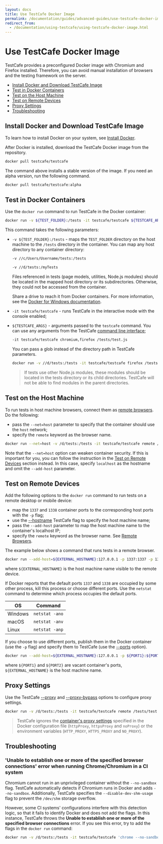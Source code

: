 ```yaml
---
layout: docs
title: Use TestCafe Docker Image
permalink: /documentation/guides/advanced-guides/use-testcafe-docker-image.html
redirect_from:
  - /documentation/using-testcafe/using-testcafe-docker-image.html
---
```

# Use TestCafe Docker Image

TestCafe provides a preconfigured Docker image with Chromium and Firefox installed.
Therefore, you can avoid manual installation of browsers and the testing framework on the server.

* [Install Docker and Download TestCafe Image](#install-docker-and-download-testcafe-image)
* [Test in Docker Containers](#test-in-docker-containers)
* [Test on the Host Machine](#test-on-the-host-machine)
* [Test on Remote Devices](#test-on-remote-devices)
* [Proxy Settings](#proxy-settings)
* [Troubleshooting](#troubleshooting)

## Install Docker and Download TestCafe Image

To learn how to install Docker on your system, see [Install Docker](https://docs.docker.com/engine/installation/).

After Docker is installed, download the TestCafe Docker image from the repository.

```sh
docker pull testcafe/testcafe
```

The command above installs a stable version of the image. If you need an alpha version, run the following command.

```sh
docker pull testcafe/testcafe:alpha
```

## Test in Docker Containers

Use the `docker run` command to run TestCafe in the Docker container:

```sh
docker run -v ${TEST_FOLDER}:/tests -it testcafe/testcafe ${TESTCAFE_ARGS}
```

This command takes the following parameters:

* `-v ${TEST_FOLDER}:/tests` - maps the `TEST_FOLDER` directory on the host machine to the `/tests` directory in the container. You can map any host directory to any container directory:

    ```sh
    -v //c/Users/Username/tests:/tests
    ```

    ```sh
    -v //d/tests:/myTests
    ```

    Files referenced in tests (page models, utilities, Node.js modules) should be located in the mapped host directory or its subdirectories. Otherwise, they could not be accessed from the container.

    Share a drive to reach it from Docker containers. For more information, see the [Docker for Windows documentation](https://docs.docker.com/docker-for-windows/#file-sharing).

* `-it testcafe/testcafe` - runs TestCafe in the interactive mode with the console enabled;
* `${TESTCAFE_ARGS}` - arguments passed to the `testcafe` command. You can use any arguments from the TestCafe [command line interface](../../reference/command-line-interface.md);

    ```sh
    -it testcafe/testcafe chromium,firefox /tests/test.js
    ```

    You can pass a glob instead of the directory path in TestCafe parameters.

    ```sh
    docker run -v //d/tests:/tests -it testcafe/testcafe firefox /tests/**/*.js
    ```

    > If tests use other Node.js modules, these modules should be located in the tests directory or its child directories. TestCafe will not be able to find modules in the parent directories.

## Test on the Host Machine

To run tests in host machine browsers, connect them as [remote browsers](../../reference/command-line-interface.md#remote-browsers). Do the following:

* pass the `--net=host` parameter to specify that the container should use the `host` network;
* specify the `remote` keyword as the browser name.

```sh
docker run --net=host -v /d/tests:/tests -it testcafe/testcafe remote /tests/test.js
```

Note that the `--net=host` option can weaken container security. If this is important for you, you can follow the instruction in the [Test on Remote Devices](#test-on-remote-devices) section instead. In this case, specify `localhost` as the hostname and omit the `--add-host` parameter.

## Test on Remote Devices

Add the following options to the `docker run` command to run tests on a remote desktop or mobile device:

* map the `1337` and `1338` container ports to the corresponding host ports with the `-p` flag;
* use the [--hostname](../../reference/command-line-interface.md#--hostname-name) TestCafe flag to specify the host machine name;
* pass the `--add-host` parameter to map the host machine name to the container's localhost IP;
* specify the `remote` keyword as the browser name. See [Remote Browsers](../../reference/command-line-interface.md#remote-browsers).

The example below shows a command that runs tests in a remote browser.

```sh
docker run --add-host=${EXTERNAL_HOSTNAME}:127.0.0.1 -p 1337:1337 -p 1338:1338 -v /d/tests:/tests -it testcafe/testcafe --hostname ${EXTERNAL_HOSTNAME} remote /tests/test.js
```

where `${EXTERNAL_HOSTNAME}` is the host machine name visible to the remote device.

If Docker reports that the default ports `1337` and `1338` are occupied by some other process, kill this process or choose different ports. Use the `netstat` command to determine which process occupies the default ports.

OS      | Command
------- | ---------
Windows | `netstat -ano`
macOS   | `netstat -anv`
Linux   | `netstat -anp`

If you choose to use different ports, publish them in the Docker container (use the `-p` flag) and specify them to TestCafe (use the [--ports](../../reference/command-line-interface.md#--ports-port1port2) option).

```sh
docker run --add-host=${EXTERNAL_HOSTNAME}:127.0.0.1 -p ${PORT1}:${PORT1} -p ${PORT2}:${PORT2} -v /d/tests:/tests -it testcafe/testcafe --hostname ${EXTERNAL_HOSTNAME} --ports ${PORT1},${PORT2} remote /tests/test.js
```

where `${PORT1}` and `${PORT2}` are vacant container's ports, `${EXTERNAL_HOSTNAME}` is the host machine name.

## Proxy Settings

Use the TestCafe [--proxy](../../reference/command-line-interface.md#--proxy-host) and [--proxy-bypass](../../reference/command-line-interface.md#--proxy-bypass-rules) options to configure proxy settings.

```sh
docker run -v /d/tests:/tests -it testcafe/testcafe remote /tests/test.js --proxy proxy.mycorp.com
```

> TestCafe ignores the [container's proxy settings](https://docs.docker.com/network/proxy/) specified in the Docker configuration file (`httpProxy`, `httpsProxy` and `noProxy`) or the environment variables (`HTTP_PROXY`, `HTTPS_PROXY` and `NO_PROXY`).

## Troubleshooting

### 'Unable to establish one or more of the specified browser connections' error when running Chrome/Chromium in a CI system

Chromium cannot run in an unprivileged container without the `--no-sandbox` flag. TestCafe automatically detects if Chromium runs in Docker and adds `--no-sandbox`. Additionally, TestCafe specifies the `--disable-dev-shm-usage` flag to prevent the `/dev/shm` storage overflow.

However, some CI systems' configurations interfere with this detection logic, so that it fails to identify Docker and does not add the flags. In this instance, TestCafe throws the **Unable to establish one or more of the specified browser connections** error. If you see this error, try to add the flags in the `docker run` command:

```sh
docker run -v /d/tests:/tests -it testcafe/testcafe 'chrome --no-sandbox --disable-dev-shm-usage' /tests/test.js
```
